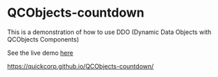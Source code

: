 # QCObjects-countdown

This is a demonstration of how to use DDO (Dynamic Data Objects with QCObjects Components)

See the live demo [here](https://quickcorp.github.io/QCObjects-countdown/)

https://quickcorp.github.io/QCObjects-countdown/
